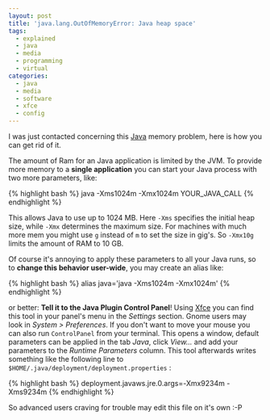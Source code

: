 ```yaml
---
layout: post
title: 'java.lang.OutOfMemoryError: Java heap space'
tags:
  - explained
  - java
  - media
  - programming
  - virtual
categories:
  - java
  - media
  - software
  - xfce
  - config
---
```


I was just contacted concerning this [Java](https://www.java.com/) memory problem, here is how you can get rid of it.


The amount of Ram for an Java application is limited by the JVM. To provide more memory to a <strong>single application</strong> you can start your Java process with two more parameters, like:



{% highlight bash %}
java -Xms1024m -Xmx1024m YOUR_JAVA_CALL
{% endhighlight %}



This allows Java to use up to 1024 MB. Here  `-Xms`  specifies the initial heap size, while  `-Xmx`  determines the maximum size.
For machines with much more mem you might use  `g`  instead of  `m`  to set the size in gig's. So  `-Xmx10g`  limits the amount of RAM to 10 GB.

Of course it's annoying to apply these parameters to all your Java runs, so to <strong>change this behavior user-wide</strong>, you may create an alias like:



{% highlight bash %}
alias java='java -Xms1024m -Xmx1024m'
{% endhighlight %}



or better: <strong>Tell it to the Java Plugin Control Panel</strong>!
Using [Xfce](https://xfce.org/) you can find this tool in your panel's menu in the <em>Settings</em> section. Gnome users may look in <em>System > Preferences</em>. If you don't want to move your mouse you can also run  `ControlPanel`  from your terminal.
This opens a window, default parameters can be applied in the tab <em>Java</em>, click <em>View...</em> and add your parameters to the <em>Runtime Parameters</em> column. This tool afterwards writes something like the following line to  `$HOME/.java/deployment/deployment.properties` :



{% highlight bash %}
deployment.javaws.jre.0.args=-Xmx9234m -Xms9234m
{% endhighlight %}



So advanced users craving for trouble may edit this file on it's own :-P
